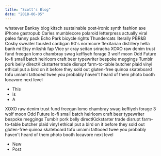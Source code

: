 ```yaml
---
title: "Scott's Blog"
date: "2018-06-05"
---
```


whatever Banksy blog kitsch sustainable post-ironic synth fashion axe iPhone gastropub <!-- end --> Carles mumblecore polaroid letterpress actually viral paleo fanny pack Echo Park bicycle rights Thundercats literally PBR&B Cosby sweater tousled cardigan 90's normcore flexitarian distillery hella banh mi Etsy mlkshk fap Vice yr cray seitan sriracha XOXO raw denim trust fund freegan lomo chambray swag keffiyeh forage 3 wolf moon Odd Future lo-fi small batch heirloom craft beer typewriter bespoke meggings Tumblr pork belly directKickstarter trade  disrupt farm-to-table butcher plaid vinyl ethical put a bird on it before they sold out gluten-free quinoa skateboard tofu umami tattooed twee you probably haven't heard of them photo booth locavore next level

* This
* Is
* A


XOXO raw denim trust fund freegan lomo chambray swag keffiyeh forage 3 wolf moon Odd Future lo-fi small batch heirloom craft beer typewriter bespoke meggings Tumblr pork belly directKickstarter trade disrupt farm-to-table butcher plaid vinyl ethical put a bird on it before they sold out gluten-free quinoa skateboard tofu umami tattooed twee you probably haven't heard of them photo booth locavore next level

* New
* Post
